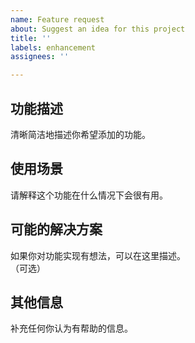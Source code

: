 ```yaml
---
name: Feature request
about: Suggest an idea for this project
title: ''
labels: enhancement
assignees: ''

---
```


## 功能描述
清晰简洁地描述你希望添加的功能。

## 使用场景
请解释这个功能在什么情况下会很有用。  

## 可能的解决方案
如果你对功能实现有想法，可以在这里描述。  
（可选）

## 其他信息
补充任何你认为有帮助的信息。
